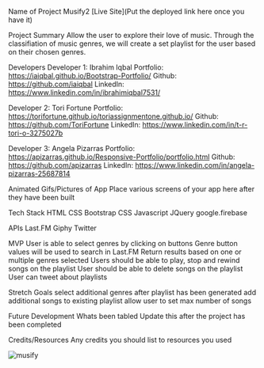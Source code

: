 Name of Project
Musify2
[Live Site](Put the deployed link here once you have it)

Project Summary
Allow the user to explore their love of music. Through the classifiation of music genres, we will
create a set playlist for the user based on their chosen genres.

Developers
Developer 1: Ibrahim Iqbal
Portfolio: https://iaiqbal.github.io/Bootstrap-Portfolio/
Github: https://github.com/iaiqbal
LinkedIn: https://www.linkedin.com/in/ibrahimiqbal7531/

Developer 2: Tori Fortune
Portfolio: https://torifortune.github.io/toriassignmentone.github.io/
Github: https://github.com/ToriFortune
LinkedIn: https://www.linkedin.com/in/t-r-tori-o-3275027b

Developer 3: Angela Pizarras
Portfolio: https://apizarras.github.io/Responsive-Portfolio/portfolio.html
Github: https://github.com/apizarras
LinkedIn: https://www.linkedin.com/in/angela-pizarras-25687814


Animated Gifs/Pictures of App
Place various screens of your app here after they have been built

Tech Stack
HTML
CSS
Bootstrap CSS
Javascript
JQuery
google.firebase

APIs
Last.FM
Giphy
Twitter

MVP
User is able to select genres by clicking on buttons
Genre button values will be used to search in Last.FM
Return results based on one or multiple genres selected
Users should be able to play, stop and rewind songs on the playlist
User should be able to delete songs on the playlist
User can tweet about playlists

Stretch Goals
select additional genres after playlist has been generated
add additional songs to existing playlist
allow user to set max number of songs

Future Development
Whats been tabled
Update this after the project has been completed

Credits/Resources
Any credits you should list to resources you used






![musify](https://user-images.githubusercontent.com/46722789/56003889-86e86780-5c8e-11e9-9d9a-5ed6953247ee.jpg)


